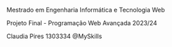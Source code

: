 
Mestrado em Engenharia Informática e Tecnologia Web

Projeto Final - Programação Web Avançada 2023/24

Claudia Pires 1303334
@MySkills



